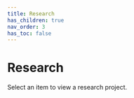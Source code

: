 ```yaml
---
title: Research
has_children: true
nav_order: 3
has_toc: false
---
```


# Research

Select an item to view a research project.

